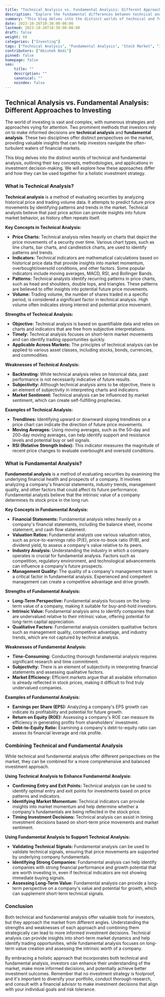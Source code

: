 ```yaml
---
title: "Technical Analysis vs. Fundamental Analysis: Different Approaches to Investing"
description: "Explore the fundamental differences between technical analysis and fundamental analysis, understanding their strengths, weaknesses, and how they can be used together for informed investment decisions."
summary: "This blog delves into the distinct worlds of technical and fundamental analysis, outlining their key concepts, methodologies, and applications in investment decision-making. Learn how these approaches differ and how they can be used together for a holistic investment strategy."
date: 2023-10-26T10:30:00-08:00
lastmod: 2023-10-26T10:30:00-08:00
draft: false
weight: 60
categories: ["Investing"]
tags: ["Technical Analysis", "Fundamental Analysis", "Stock Market", "Investment Strategy"]
contributors: ["Abishek Bedi"]
pinned: false
homepage: false
seo:
    title: ""
    description: ""
    canonical: ""
    noindex: false
---
```


## Technical Analysis vs. Fundamental Analysis: Different Approaches to Investing

The world of investing is vast and complex, with numerous strategies and approaches vying for attention. Two prominent methods that investors rely on to make informed decisions are **technical analysis** and **fundamental analysis**. These two disciplines offer distinct perspectives on the market, providing valuable insights that can help investors navigate the often-turbulent waters of financial markets.

This blog delves into the distinct worlds of technical and fundamental analysis, outlining their key concepts, methodologies, and applications in investment decision-making. We will explore how these approaches differ and how they can be used together for a holistic investment strategy.

### What is Technical Analysis?

**Technical analysis** is a method of evaluating securities by analyzing historical price and trading volume data. It attempts to predict future price movements by identifying patterns and trends in the market. Technical analysts believe that past price action can provide insights into future market behavior, as history often repeats itself.

**Key Concepts in Technical Analysis:**

* **Price Charts:** Technical analysis relies heavily on charts that depict the price movements of a security over time. Various chart types, such as line charts, bar charts, and candlestick charts, are used to identify patterns and trends.
* **Indicators:** Technical indicators are mathematical calculations based on historical price data that provide insights into market momentum, overbought/oversold conditions, and other factors. Some popular indicators include moving averages, MACD, RSI, and Bollinger Bands.
* **Patterns:** Technical analysts identify recurring patterns in price charts, such as head and shoulders, double tops, and triangles. These patterns are believed to offer insights into potential future price movements.
* **Volume:** Trading volume, the number of shares traded in a specific period, is considered a significant factor in technical analysis. High volume often indicates strong interest and potential price movement.

**Strengths of Technical Analysis:**

* **Objective:** Technical analysis is based on quantifiable data and relies on charts and indicators that are free from subjective interpretations.
* **Timely:** Technical analysis focuses on short-term market movements and can identify trading opportunities quickly.
* **Applicable Across Markets:** The principles of technical analysis can be applied to various asset classes, including stocks, bonds, currencies, and commodities.

**Weaknesses of Technical Analysis:**

* **Backtesting:**  While technical analysis relies on historical data, past performance is not necessarily indicative of future results.
* **Subjectivity:** Although technical analysis aims to be objective, there is an element of subjectivity in interpreting charts and indicators.
* **Market Sentiment:** Technical analysis can be influenced by market sentiment, which can create self-fulfilling prophecies.

**Examples of Technical Analysis:**

* **Trendlines:** Identifying upward or downward sloping trendlines on a price chart can indicate the direction of future price movements.
* **Moving Averages:** Using moving averages, such as the 50-day and 200-day moving averages, can help identify support and resistance levels and potential buy or sell signals.
* **RSI (Relative Strength Index):** This indicator measures the magnitude of recent price changes to evaluate overbought and oversold conditions.

### What is Fundamental Analysis?

**Fundamental analysis** is a method of evaluating securities by examining the underlying financial health and prospects of a company. It involves analyzing a company's financial statements, industry trends, management quality, and other factors that could affect its future performance. Fundamental analysts believe that the intrinsic value of a company determines its stock price in the long run.

**Key Concepts in Fundamental Analysis:**

* **Financial Statements:** Fundamental analysis relies heavily on a company's financial statements, including the balance sheet, income statement, and cash flow statement.
* **Valuation Ratios:** Fundamental analysts use various valuation ratios, such as price-to-earnings ratio (P/E), price-to-book ratio (P/B), and dividend yield, to assess a company's value relative to its peers.
* **Industry Analysis:** Understanding the industry in which a company operates is crucial for fundamental analysis. Factors such as competition, regulatory environment, and technological advancements can influence a company's future prospects.
* **Management Quality:** The quality of a company's management team is a critical factor in fundamental analysis. Experienced and competent management can create a competitive advantage and drive growth.

**Strengths of Fundamental Analysis:**

* **Long-Term Perspective:** Fundamental analysis focuses on the long-term value of a company, making it suitable for buy-and-hold investors.
* **Intrinsic Value:** Fundamental analysis aims to identify companies that are undervalued relative to their intrinsic value, offering potential for long-term capital appreciation.
* **Qualitative Factors:** Fundamental analysis considers qualitative factors such as management quality, competitive advantage, and industry trends, which are not captured by technical analysis.

**Weaknesses of Fundamental Analysis:**

* **Time-Consuming:** Conducting thorough fundamental analysis requires significant research and time commitment.
* **Subjectivity:** There is an element of subjectivity in interpreting financial statements and assessing qualitative factors.
* **Market Efficiency:** Efficient markets argue that all available information is already reflected in stock prices, making it difficult to find truly undervalued companies.

**Examples of Fundamental Analysis:**

* **Earnings per Share (EPS):** Analyzing a company's EPS growth can indicate its profitability and potential for future growth.
* **Return on Equity (ROE):** Assessing a company's ROE can measure its efficiency in generating profits from shareholders' investment.
* **Debt-to-Equity Ratio:** Examining a company's debt-to-equity ratio can assess its financial leverage and risk profile.

### Combining Technical and Fundamental Analysis

While technical and fundamental analysis offer different perspectives on the market, they can be combined for a more comprehensive and balanced investment approach.

**Using Technical Analysis to Enhance Fundamental Analysis:**

* **Confirming Entry and Exit Points:** Technical analysis can be used to identify optimal entry and exit points for investments based on price patterns and indicators.
* **Identifying Market Momentum:** Technical indicators can provide insights into market momentum and help determine whether a company's fundamentals are being reflected in the stock price.
* **Timing Investment Decisions:** Technical analysis can assist in timing investment decisions based on short-term price movements and market sentiment.

**Using Fundamental Analysis to Support Technical Analysis:**

* **Validating Technical Signals:** Fundamental analysis can be used to validate technical signals, ensuring that price movements are supported by underlying company fundamentals.
* **Identifying Strong Companies:** Fundamental analysis can help identify companies with strong financial performance and growth potential that are worth investing in, even if technical indicators are not showing immediate buying signals.
* **Assessing Long-Term Value:** Fundamental analysis can provide a long-term perspective on a company's value and potential for growth, which can supplement short-term technical signals.

### Conclusion

Both technical and fundamental analysis offer valuable tools for investors, but they approach the market from different angles. Understanding the strengths and weaknesses of each approach and combining them strategically can lead to more informed investment decisions. Technical analysis can provide insights into short-term market dynamics and help identify trading opportunities, while fundamental analysis focuses on long-term value creation and assessing the intrinsic worth of a company.

By embracing a holistic approach that incorporates both technical and fundamental analysis, investors can enhance their understanding of the market, make more informed decisions, and potentially achieve better investment outcomes. Remember that no investment strategy is foolproof, and it's important to diversify your portfolio, conduct thorough research, and consult with a financial advisor to make investment decisions that align with your individual goals and risk tolerance. 
